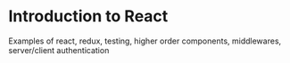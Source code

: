 # Introduction to React
Examples of react, redux, testing, higher order components, middlewares, server/client authentication
